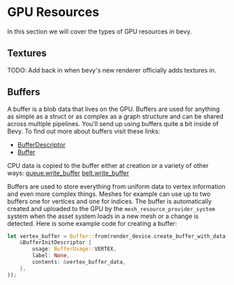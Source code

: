 # GPU Resources
In this section we will cover the types of GPU resources in bevy.

## Textures
TODO: Add back in when bevy's new renderer officially adds textures in.

## Buffers
A buffer is a blob data that lives on the GPU. Buffers are used for anything as simple as a struct or as complex as a graph structure and can be shared across multiple pipelines. You'll send up using buffers quite a bit inside of Bevy. To find out more about buffers visit these links:
- [BufferDescriptor](https://docs.rs/wgpu-types/0.9.0/wgpu_types/struct.BufferDescriptor.html)
- [Buffer](https://docs.rs/wgpu/0.9.0/wgpu/struct.Buffer.html)

CPU data is copied to the buffer either at creation or a variety of other ways:
[queue.write_buffer](https://docs.rs/wgpu/0.9.0/wgpu/struct.Queue.html#method.write_buffer)
[belt.write_buffer](https://docs.rs/wgpu/0.9.0/wgpu/util/struct.StagingBelt.html#method.write_buffer)

Buffers are used to store everything from uniform data to vertex information and even more complex things. Meshes for example can use up to two buffers one for vertices and one for indices. The buffer is automatically created and uploaded to the GPU by the `mesh_resource_provider_system` system when the asset system loads in a new mesh or a change is detected. Here is some example code for creating a buffer:

```rust
let vertex_buffer = Buffer::from(render_device.create_buffer_with_data(
    &BufferInitDescriptor {
        usage: BufferUsage::VERTEX,
        label: None,
        contents: &vertex_buffer_data,
    },
));
```

## 